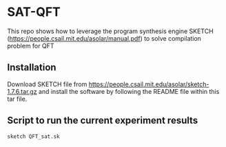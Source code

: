 # SAT-QFT
This repo shows how to leverage the program synthesis engine SKETCH (https://people.csail.mit.edu/asolar/manual.pdf) to solve compilation problem for QFT

## Installation
Download SKETCH file from https://people.csail.mit.edu/asolar/sketch-1.7.6.tar.gz and install the software by following the README file within this tar file.

## Script to run the current experiment results
```bash
sketch QFT_sat.sk
```
